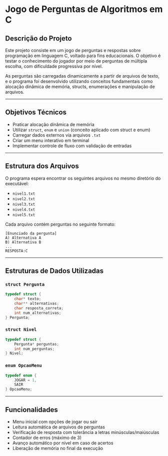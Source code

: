 
# Jogo de Perguntas de Algoritmos em C

## Descrição do Projeto

Este projeto consiste em um jogo de perguntas e respostas sobre programação em linguagem C, voltado para fins educacionais. O objetivo é testar o conhecimento do jogador por meio de perguntas de múltipla escolha, com dificuldade progressiva por nível.

As perguntas são carregadas dinamicamente a partir de arquivos de texto, e o programa foi desenvolvido utilizando conceitos fundamentais como alocação dinâmica de memória, structs, enumerações e manipulação de arquivos.

---

## Objetivos Técnicos

- Praticar alocação dinâmica de memória
- Utilizar `struct`, `enum` e `union` (conceito aplicado com struct e enum)
- Carregar dados externos via arquivos `.txt`
- Criar um menu interativo em terminal
- Implementar controle de fluxo com validação de entradas

---

## Estrutura dos Arquivos

O programa espera encontrar os seguintes arquivos no mesmo diretório do executável:

- `nivel1.txt`
- `nivel2.txt`
- `nivel3.txt`
- `nivel4.txt`
- `nivel5.txt`

Cada arquivo contém perguntas no seguinte formato:

```
[Enunciado da pergunta]
A) Alternativa A
B) Alternativa B
...
RESPOSTA:C
```
---
## Estruturas de Dados Utilizadas

### `struct Pergunta`
```c
typedef struct {
    char* texto;
    char** alternativas;
    char resposta_correta;
    int num_alternativas;
} Pergunta;
```

### `struct Nivel`
```c
typedef struct {
    Pergunta* perguntas;
    int num_perguntas;
} Nivel;
```

### `enum OpcaoMenu`
```c
typedef enum {
    JOGAR = 1,
    SAIR
} OpcaoMenu;
```

---

## Funcionalidades

- Menu inicial com opções de jogar ou sair
- Leitura automática de arquivos de perguntas
- Verificação de resposta com tolerância a letras minúsculas/maiúsculas
- Contador de erros (máximo de 3)
- Avanço automático por nível em caso de acertos
- Liberação de memória no final da execução
